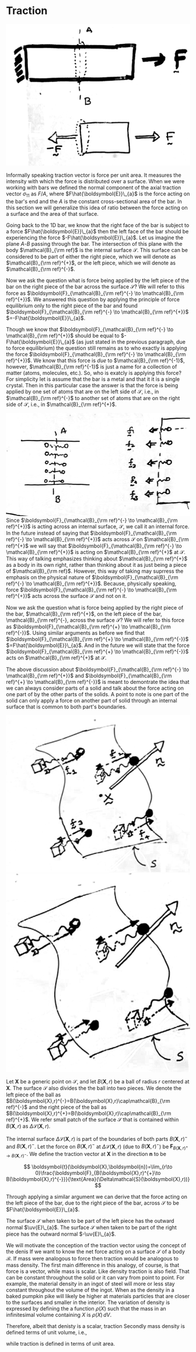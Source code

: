 # Traction

![](2021-10-02-20-23-45.png)

Informally speaking traction vector is force per unit area. It measures the intensity with which the force is distributed over a surface. When we were working with bars we defined the normal component of the axial traction vector $\sigma_{11}$ as $F/A$, where $F\hat{\boldsymbol{E}}\_{a}$ is the force acting on the bar's end and the $A$ is the constant cross-sectional area of the bar. In this section we will generalize this idea of ratio between the force acting on a surface and the area of that surface. 


Going back to the 1D bar, we know that  the right face of the bar is subject to a force $F\hat{\boldsymbol{E}}\_{a}$ then the left face of the bar should be experiencing the force $-F\hat{\boldsymbol{E}}\_{a}$. Let us imagine  the plane $A$-$B$ passing through the bar. The intersection of this plane with the body $\mathcal{B}_{\rm ref}$ is the internal surface $\mathcal{S}$. This surface can be considered to be part of either the right piece, which we will denote as $\mathcal{B}_{\rm ref}^{+}$, or the left piece, which we will denote as $\mathcal{B}_{\rm ref}^{-}$.


Now we ask the question what is force being applied by the left piece of the bar on the right piece of the bar across the surface $\mathcal{S}$? We will refer to this force as $\boldsymbol{F}_{\mathcal{B}_{\rm ref}^{-} \to \mathcal{B}_{\rm ref}^{+}}$. We answered this question by applying the principle of force equilibrium only to the right piece of the bar and found $\boldsymbol{F}_{\mathcal{B}_{\rm ref}^{-} \to \mathcal{B}_{\rm ref}^{+}}$ $=-F\hat{\boldsymbol{E}}\_{a}$. 

Though we know that $\boldsymbol{F}_{\mathcal{B}_{\rm ref}^{-} \to \mathcal{B}_{\rm ref}^{+}}$ should be equal to  $-F\hat{\boldsymbol{E}}\_{a}$ (as just stated in the previous paragraph, due to force equilibrium) the question still remains as to who exactly is applying the force $\boldsymbol{F}_{\mathcal{B}_{\rm ref}^{-} \to \mathcal{B}_{\rm ref}^{+}}$. We know that this force is _due_ to $\mathcal{B}_{\rm ref}^{-1}$, however,  $\mathcal{B}_{\rm ref}^{-1}$ is just a name for a collection of matter (atoms, molecules, etc.). So, who is exatcly is applying this force? For simplicity let is assume that the bar is a metal and that it it is a  single crystal. Then in this particular case the answer is that the force is being applied by  one set of atoms that are on the left side of $\mathcal{S}$, i.e., in  $\mathcal{B}_{\rm ref}^{-}$ to another set of atoms that are on the right side of $\mathcal{S}$, i.e., in $\mathcal{B}_{\rm ref}^{+}$. 

![](2021-10-02-23-20-02.png)
Since $\boldsymbol{F}_{\mathcal{B}_{\rm ref}^{-} \to \mathcal{B}_{\rm ref}^{+}}$ is acting across an internal surface, $\mathcal{S}$, we call it an internal force. In the future instead of saying that $\boldsymbol{F}_{\mathcal{B}_{\rm ref}^{-} \to \mathcal{B}_{\rm ref}^{+}}$ acts across $\mathcal{S}$ on $\mathcal{B}_{\rm ref}^{+}$ we will say that $\boldsymbol{F}_{\mathcal{B}_{\rm ref}^{-} \to \mathcal{B}_{\rm ref}^{+}}$ is acting on $\mathcal{B}_{\rm ref}^{+}$ at $\mathcal{S}$. This way of talking emphasizes thinking about $\mathcal{B}_{\rm ref}^{+}$ as a body in its own right, rather than thinking about it as just being a piece of $\mathcal{B}_{\rm ref}$. However, this way of taking may suprress the emphasis on the physical nature of  $\boldsymbol{F}_{\mathcal{B}_{\rm ref}^{-} \to \mathcal{B}_{\rm ref}^{+}}$. Because,  physically speaking,  force $\boldsymbol{F}_{\mathcal{B}_{\rm ref}^{-} \to \mathcal{B}_{\rm ref}^{+}}$  acts across the surface $\mathcal{S}$ and not on it.  

Now we ask the question what is force being applied by the right piece of the bar, $\mathcal{B}_{\rm ref}^{+}$, on the left piece of the bar, \mathcal{B}_{\rm ref}^{-}, across the surface $\mathcal{S}$? We will refer to this force as $\boldsymbol{F}_{\mathcal{B}_{\rm ref}^{+} \to \mathcal{B}_{\rm ref}^{-}}$. Using similar arguments as before we find that $\boldsymbol{F}_{\mathcal{B}_{\rm ref}^{+} \to \mathcal{B}_{\rm ref}^{-}}$ $=F\hat{\boldsymbol{E}}\_{a}$. And in the future we will state that the force  $\boldsymbol{F}_{\mathcal{B}_{\rm ref}^{+} \to \mathcal{B}_{\rm ref}^{-}}$  acts on $\mathcal{B}_{\rm ref}^{+}$ at $\mathcal{S}$.



The above discussion about $\boldsymbol{F}_{\mathcal{B}_{\rm ref}^{-} \to \mathcal{B}_{\rm ref}^{+}}$ and $\boldsymbol{F}_{\mathcal{B}_{\rm ref}^{+} \to \mathcal{B}_{\rm ref}^{-}}$ is meant to demontrate the idea  that we can always consider parts of a solid and talk about the force acting on one part of by the other parts of the solids. A point to note is one part of the solid can only apply a force on another part of solid through an internal surface that is common to both part's boundaries.  

![](2021-10-03-00-37-03.png)
![](2021-10-03-00-33-25.png)

Let $\boldsymbol{X}$ be a generic point on $\mathcal{S}$, and let $B(\boldsymbol{X},r)$ be a ball of radius $r$ centered at $\boldsymbol{X}$. The surface $\mathcal{S}$ also divides the the ball into two pieces. We denote  the left piece of the ball as $B(\boldsymbol{X},r)^{-}=B(\boldsymbol{X},r)\cap\mathcal{B}_{\rm ref}^{-}$ and the right piece of the ball as $B(\boldsymbol{X},r)^{+}=B(\boldsymbol{X},r)\cap\mathcal{B}_{\rm ref}^{+}$. We refer small patch of the surface $\mathcal{S}$ that is contained within $B(\boldsymbol{X},r)$ as $\Delta\mathcal{S}(\boldsymbol{X},r)$.  

The internal surface $\Delta\mathcal{S}(\boldsymbol{X},r)$ is part of the boundaries of both  parts $B(\boldsymbol{X},r)^{-}$ and $B(\boldsymbol{X},r)^{-}$. Let the force on  $B(\boldsymbol{X},r)^{-}$ at $\Delta\mathcal{S}(\boldsymbol{X},r)$ (due to $B(\boldsymbol{X},r)^{-}$) be $\boldsymbol{F}_{B(\boldsymbol{X},r)^{+}\to B(\boldsymbol{X},r)^{-}}$. We define the traction vector  at $\boldsymbol{X}$ in the direction $\boldsymbol{n}$ to be 

$$ 
\boldsymbol{t}(\boldsymbol{X},\boldsymbol{n})=\lim_{r\to 0}\frac{\boldsymbol{F}_{B(\boldsymbol{X},r)^{+}\to B(\boldsymbol{X},r)^{-}}}{\text{Area}(\Delta\mathcal{S}(\boldsymbol{X},r))}
$$


Through applying a similar argument we can derive that the force acting on the left piece of the bar, due to the right piece of the bar, across $\mathcal{S}$ to be $F\hat{\boldsymbol{E}}\_{a}$. 


The surface $\mathcal{S}$ when taken to be part of the left piece has the outward normal $\uv{E}\_{a}$. The surface $\mathcal{S}$ when taken to be part of the right piece has the outward normal $-\uv{E}\_{a}$. 


We will motivate the conception of the traction vector using the concept of the denis
If we want to know the net force acting on a surface $\mathcal{S}$ of a body $\mathcal{B}$. 
If mass were analogous to force then traction would be analogous to mass density. 
The first main difference in this analogy, of course, is that force is a vector, while mass is scalar. Like density traction is also field. That can be constant throughout the solid or it can vary from point to point. For example, the material density in an  ingot of steel will more or less stay constant throughout the volume of the ingot. When as the density in a baked pumpkin pike will likely be higher at materials particles that are closer to the surfaces and smaller in the interior. The variation of density is expressed by defining the a function  $\rho(X)$ such that the mass in an infinitesimal volume containing $X$ is $\rho(X)\, dV$.  




Therefore, albeit that denisty is a scalar, traction Secondly mass density is defined terms of unit volume, i.e., 

  while traction is defined in terms of unit area. 